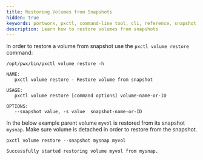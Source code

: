 ```yaml
---
title: Restoring Volumes from Snapshots
hidden: true
keywords: portworx, pxctl, command-line tool, cli, reference, snapshot, restore volume
description: Learn how to restore volumes from snapshots
---
```


In order to restore a volume from snapshot use the `pxctl volume restore` command:

```text
/opt/pwx/bin/pxctl volume restore -h
```

```output
NAME:
   pxctl volume restore - Restore volume from snapshot

USAGE:
   pxctl volume restore [command options] volume-name-or-ID

OPTIONS:
   --snapshot value, -s value  snapshot-name-or-ID
```

In the below example parent volume `myvol` is restored from its snapshot `mysnap`. Make sure volume is detached in order to restore from the snapshot.

```text
pxctl volume restore --snapshot mysnap myvol
```

```output
Successfully started restoring volume myvol from mysnap.
```
